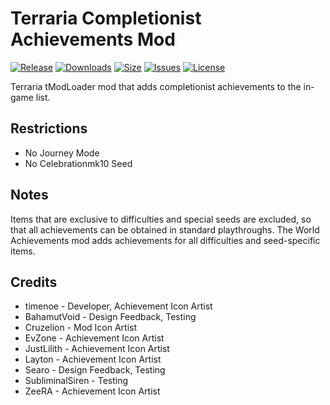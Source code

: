 # Terraria Completionist Achievements Mod

[![Release](https://img.shields.io/github/v/release/timenoe/Terraria-CompletionistAchievements?style=flat-square)](https://github.com/timenoe/Terraria-CompletionistAchievements/releases/latest)
[![Downloads](https://img.shields.io/steam/downloads/3427400175?style=flat-square)](https://steamcommunity.com/sharedfiles/filedetails/?id=3427400175)
[![Size](https://img.shields.io/steam/size/3427400175?style=flat-square)](https://steamcommunity.com/sharedfiles/filedetails/?id=3427400175)
[![Issues](https://img.shields.io/github/issues/timenoe/Terraria-CompletionistAchievements?style=flat-square)](https://github.com/timenoe/Terraria-CompletionistAchievements/issues)
[![License](https://img.shields.io/github/license/timenoe/Terraria-CompletionistAchievements?style=flat-square)](https://github.com/timenoe/Terraria-CompletionistAchievements/blob/master/LICENSE.md)

Terraria tModLoader mod that adds completionist achievements to the in-game list.

## Restrictions
- No Journey Mode
- No Celebrationmk10 Seed

## Notes
Items that are exclusive to difficulties and special seeds are excluded, so that all achievements can be obtained in standard playthroughs. The World Achievements mod adds achievements for all difficulties and seed-specific items.

## Credits
- timenoe - Developer, Achievement Icon Artist
- BahamutVoid - Design Feedback, Testing
- Cruzelion - Mod Icon Artist
- EvZone - Achievement Icon Artist
- JustLilith - Achievement Icon Artist
- Layton - Achievement Icon Artist
- Searo - Design Feedback, Testing
- SubliminalSiren - Testing
- ZeeRA - Achievement Icon Artist
